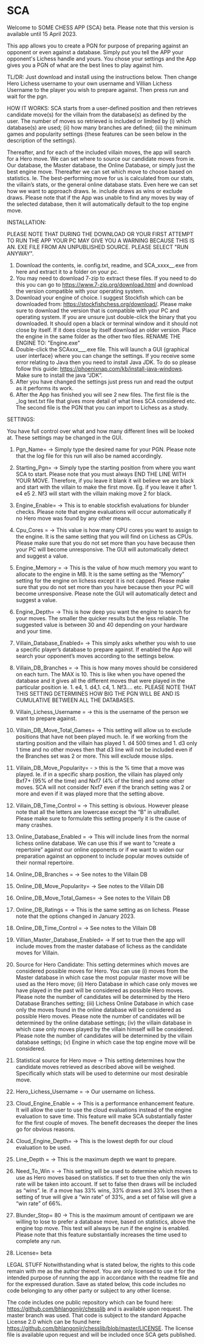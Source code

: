# SCA
Welcome to SOME CHESS APP {SCA} beta. Please note that this version is available until 15 April 2023. 

This app allows you to create a PGN for purpose of preparing against an opponent or even against a database. 
Simply put you tell the APP your opponent's Lichess handle and yours. You chose your settings and the App gives you a PGN of what are the best lines to play against him.

TL/DR:
Just download and install using the instructions below. Then change Hero Lichess username to your own username and Villian Lichess Username to the player you wish to prepare against. Then press run and wait for the pgn.

HOW IT WORKS:
SCA starts from a user-defined position and then retrieves candidate move(s) for the villain from the database(s) as defined by the user. The number of moves so retrieved is included or limited by (i) which database(s) are used; (ii) how many branches are defined; (iii) the minimum games and popularity settings {these features can be seen below in the description of the settings}. 

Thereafter, and for each of the included villain moves, the app will search for a Hero move. We can set where to source our candidate moves from ie. Our database, the Master database, the Online Database, or simply just the best engine move. Thereafter we can set which move to choose based on statistics. Ie. The best-performing move for us is calculated from our stats, the villain’s stats, or the general online database stats.  Even here we can set how we want to approach draws. Ie. include draws as wins or exclude draws. Please note that if the App was unable to find any moves by way of the selected database, then it will automatically default to the top engine move. 

INSTALLATION: 

PLEASE NOTE THAT DURING THE DOWNLOAD OR YOUR FIRST ATTEMPT TO RUN THE APP YOUR PC MAY GIVE YOU A WARNING BECAUSE THIS IS AN. EXE FILE FROM AN UNPUBLISHED SOURCE. PLEASE SELECT "RUN ANYWAY". 
1)	Download the contents, ie. config.txt, readme, and SCA_xxxx__.exe from here and extract it to a folder on your pc. 
2) You may need to download 7-zip to extract these files. If you need to do this you can go to https://www.7-zip.org/download.html and download the version compatible with your operating system. 
3)	Download your engine of choice. I suggest Stockfish which can be downloaded from: https://stockfishchess.org/download/. Please make sure to download the version that is compatible with your PC and operating system. If you are unsure just double-click the binary that you downloaded. It should open a black or terminal window and it should not close by itself. If it does close by itself download an older version. Place the engine in the same folder as the other two files. RENAME THE ENGINE TO: "Engine.exe"
4)	Double-click the SCAxxx___.exe file. This will launch a GUI {graphical user interface} where you can change the settings. If you receive some error relating to Java then you need to install Java JDK. To do so please follow this guide: https://phoenixnap.com/kb/install-java-windows. Make sure to install the java “JDK”.
5) After you have changed the settings just press run and read the output as it performs its work. 
6)	After the App has finished you will see 2 new files. The first file is the _log text.txt file that gives more detail of what lines SCA considered etc. The second file is the PGN that you can import to Lichess as a study.

SETTINGS:


You have full control over what and how many different lines will be looked at. These settings may be changed in the GUI. 
1) Pgn_Name= -> Simply type the desired name for your PGN. Please note that the log file for this run will also be named accordingly. 
2) Starting_Pgn= -> Simply type the starting position from where you want SCA to start. Please note that you must always END THE LINE WITH YOUR MOVE. Therefore, if you leave it blank it will believe we are black and start with the villain to make the first move. Eg. if you leave it after 1. e4 e5 2. Nf3 will start with the villain making move 2 for black. 
3) Engine_Enable= -> This is to enable stockfish evaluations for blunder checks. Please note that engine evaluations will occur automatically if no Hero move was found by any other means. 
4) Cpu_Cores = -> This value is how many CPU cores you want to assign to the engine. It is the same setting that you will find on Lichess as CPUs. Please make sure that you do not set more than you have because then your PC will become unresponsive. The GUI will automatically detect and suggest a value.
5) Engine_Memory = -> This is the value of how much memory you want to allocate to the engine in MB. It is the same setting as the “Memory” setting for the engine on lichess except it is not capped. Please make sure that you do not set more than you have because then your PC will become unresponsive. Please note the GUI will automatically detect and suggest a value.

6) Engine_Depth= -> This is how deep you want the engine to search for your moves. The smaller the quicker results but the less reliable. The suggested value is between 30 and 40 depending on your hardware and your time. 
6)  Villain_Database_Enabled= -> This simply asks whether you wish to use a specific player’s database to prepare against. If enabled the App will search your opponent’s moves according to the settings below. 
7) Villain_DB_Branches = -> This is how many moves should be considered on each turn. The MAX is 10. This is like when you have opened the database and it gives all the different moves that were played in the particular position ie. 1. e4, 1. d4,1. c4, 1. Nf3…. etc. PLEASE NOTE THAT THIS SETTING DETERMINES HOW BIG THE PGN WILL BE AND IS CUMULATIVE BETWEEN ALL THE DATABASES. 
8)  Villain_Lichess_Username = -> this is the username of the person we want to prepare against.
9)  Villain_DB_Move_Total_Games= -> This setting will allow us to exclude positions that have not been played much. Ie. if we working from the starting position and the villain has played 1. d4 500 times and 1. d3 only 1 time and no other moves then that d3 line will not be included even if the Branches set was 2 or more. This will exclude mouse slips.
10)  Villain_DB_Move_Popularity= - > this is the % time that a move was played. Ie. if in a specific sharp position, the villain has played only Bxf7+ {95% of the time) and Nxf7 (4% of the time} and some other moves. SCA will not consider Nxf7 even if the branch setting was 2 or more and even if it was played more that the setting above.
11)  Villain_DB_Time_Control = -> This setting is obvious. However please note that all the letters are lowercase except the “B” in ultraBullet. Please make sure to formulate this setting properly it is the cause of many crashes. 
12)  Online_Database_Enabled = -> This will include lines from the normal lichess online database. We can use this if we want to “create a repertoire” against our online opponents or if we want to widen our preparation against an opponent to include popular moves outside of their normal repertoire.
13)  Online_DB_Branches = -> See notes to the Villain DB 
14)  Online_DB_Move_Popularity= -> See notes to the Villain DB 
15)  Online_DB_Move_Total_Games= -> See notes to the Villain DB 
16)  Online_DB_Ratings = -> This is the same setting as on lichess. Please note that the options changed in January 2023.
17)  Online_DB_Time_Control = -> See notes to the Villain DB 
18)  Villian_Master_Database_Enabled= -> If set to true then the app will include moves from the master database of lichess as the candidate moves for Villain. 
19)  Source for Hero Candidate: This setting determines which moves are considered possible moves for Hero. You can use (i) moves from the Master database in which case the most popular master move will be used as the Hero move; (ii) Hero Database in which case only moves we have played in the past will be considered as possible Hero moves. Please note the number of candidates will be determined by the Hero Database Branches setting; (iii) Lichess Online Database in which case only the moves found in the online database will be considered as possible Hero moves. Please note the number of candidates will be determined by the online database settings; (iv) the villain database in which case only moves played by the villain himself will be considered. Please note the number of candidates will be determined by the villain database settings; (v) Engine in which case the top engine move will be considered.

20) Statistical source for Hero move -> This setting determines how the candidate moves retrieved as described above will be weighed. Specifically which stats will be used to determine our most desirable move. 
21)  Hero_Lichess_Username = -> Our username on lichess.
22)  Cloud_Engine_Enable = -> This is a performance enhancement feature. It will allow the user to use the cloud evaluations instead of the engine evaluation to save time. This feature will make SCA substantially faster for the first couple of moves. The benefit decreases the deeper the lines go for obvious reasons.
23)  Cloud_Engine_Depth= -> This is the lowest depth for our cloud evaluation to be used.
24)  Line_Depth = -> This is the maximum depth we want to prepare. 
25)  Need_To_Win = -> This setting will be used to determine which moves to use as Hero moves based on statistics. If set to true then only the win rate will be taken into account. If set to false then draws will be included as “wins”. Ie. if a move has 33% wins, 33% draws and 33% loses then a setting of true will give a “win rate” of 33%, and a set of false will give a “win rate” of 66%. 
28)  Blunder_Stop= 80 -> This is the maximum amount of centipawn we are willing to lose to prefer a database move, based on statistics,  above the engine top move. This test will always be run if the engine is enabled. Please note that this feature substantially increases the time used to complete any run.
29)  License= beta



LEGAL STUFF
Notwithstanding what is stated below, the rights to this code remain with me as the author thereof. You are only licensed to use it for the intended purpose of running the app in accordance with the readme file and for the expressed duration.
Save as stated below, this code includes no code belonging to any other party or subject to any other license.

The code includes one public repository which can be found here: https://github.com/bhlangonijr/chesslib and is available upon request. The master branch was used. That code is subject to the standard Appache License 2.0 which can be found here: https://github.com/bhlangonijr/chesslib/blob/master/LICENSE. The license file is available upon request and will be included once SCA gets published.
